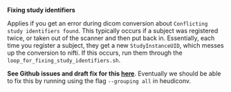 
__Fixing study identifiers__

Applies if you get an error during dicom conversion about `Conflicting study identifiers found`. This typically occurs if a subject was registered twice, or taken out of the scanner and then put back in. Essentially, each time you register a subject, they get a new `StudyInstanceUID`, which messes up the conversion to nifti. If this occurs, run them through the `loop_for_fixing_study_identifiers.sh`.

**See Github issues and draft fix for this [here](https://github.com/nipy/heudiconv/pull/359)**.
Eventually we should be able to fix this by running using the flag `--grouping all` in heudiconv.
